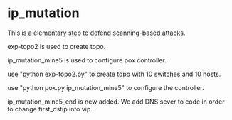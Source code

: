 # ip_mutation
This is a elementary step to defend scanning-based attacks.

exp-topo2 is used to create topo.

ip_mutation_mine5 is used to configure pox controller.

use "python exp-topo2.py" to create topo with 10 switches and 10 hosts.

use "python pox.py ip_mutation_mine5" to configure the controller.

ip_mutation_mine5_end is new added. We add DNS sever to code in order to change first_dstip into vip.
